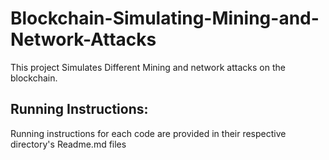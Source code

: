 # Blockchain-Simulating-Mining-and-Network-Attacks
This project Simulates Different Mining and network attacks on the blockchain.

## Running Instructions:
Running instructions for each code are provided in their respective directory's Readme.md files
